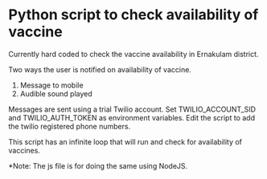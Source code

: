 # Python script to check availability of vaccine

Currently hard coded to check the vaccine availability in Ernakulam district.

Two ways the user is notified on availability of vaccine.
1. Message to mobile
2. Audible sound played

Messages are sent using a trial Twilio account.
Set TWILIO_ACCOUNT_SID and TWILIO_AUTH_TOKEN as environment variables.
Edit the script to add the twilio registered phone numbers.

This script has an infinite loop that will run and check for availability of vaccines.




*Note: The js file is for doing the same using NodeJS.
